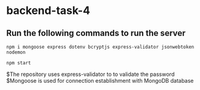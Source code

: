 # backend-task-4

## Run the following commands to run the server
```
npm i mongoose express dotenv bcryptjs express-validator jsonwebtoken nodemon 
```
```
npm start
```
$The repository uses express-validator to  to validate the password
$Mongoose is used for connection establishment with MongoDB database
